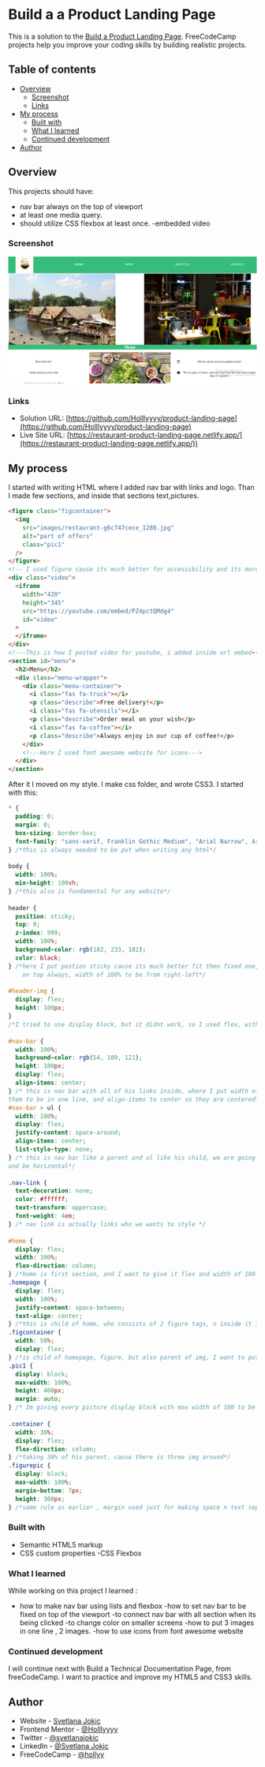 # Build a a Product Landing Page

This is a solution to the [Build a Product Landing Page](https://restaurant-product-landing-page.netlify.app/).
FreeCodeCamp projects help you improve your coding skills by building realistic projects.

## Table of contents

- [Overview](#overview)
  - [Screenshot](#screenshot)
  - [Links](#links)
- [My process](#my-process)
  - [Built with](#built-with)
  - [What I learned](#what-i-learned)
  - [Continued development](#continued-development)
- [Author](#author)

## Overview

This projects should have:

- nav bar always on the top of viewport
- at least one media query.
- should utilize CSS flexbox at least once.
  -embedded video

### Screenshot

![site](design/ss-desktop.png)

### Links

- Solution URL: [https://github.com/Holllyyyy/product-landing-page](https://github.com/Holllyyyy/product-landing-page)
- Live Site URL: [https://restaurant-product-landing-page.netlify.app/](https://restaurant-product-landing-page.netlify.app/))

## My process

I started with writing HTML where I added nav bar with links and logo. Than I made few sections, and inside that sections text,pictures.

```html
<figure class="figcontainer">
  <img
    src="images/restaurant-g6c747cece_1280.jpg"
    alt="part of offers"
    class="pic1"
  />
</figure>
<!-- I used figure cause its much better for accessibility and its more semantic-->
<div class="video">
  <iframe
    width="420"
    height="345"
    src="https://youtube.com/embed/PZ4pctQMdg4"
    id="video"
  >
  </iframe>
</div>
<!---This is how I posted video for youtube, i added inside url embed---->
<section id="menu">
  <h2>Menu</h2>
  <div class="menu-wrapper">
    <div class="menu-container">
      <i class="fas fa-truck"></i>
      <p class="describe">Free delivery!</p>
      <i class="fas fa-utensils"></i>
      <p class="describe">Order meal on your wish</p>
      <i class="fas fa-coffee"></i>
      <p class="describe">Always enjoy in our cup of coffee!</p>
    </div>
    <!---Here I used font awesome website for icons--->
  </div>
</section>
```

After it I moved on my style. I make css folder, and wrote CSS3.
I started with this:

```css
* {
  padding: 0;
  margin: 0;
  box-sizing: border-box;
  font-family: "sans-serif, Franklin Gothic Medium", "Arial Narrow", Arial;
} /*this is always needed to be put when writing any html*/

body {
  width: 100%;
  min-height: 100vh;
} /*this also is fundamental for any website*/

header {
  position: sticky;
  top: 0;
  z-index: 999;
  width: 100%;
  background-color: rgb(182, 233, 182);
  color: black;
} /*here I put postion sticky cause its much better fit then fixed one, where I used top to be always on top , z-indexx to make it 
    on top always, width of 100% to be from right-left*/

#header-img {
  display: flex;
  height: 100px;
}
/*I tried to use display block, but it didnt work, so I used flex, with height of 100px, so logo img will fit to nav bar.*/

#nav-bar {
  width: 100%;
  background-color: rgb(54, 189, 121);
  height: 100px;
  display: flex;
  align-items: center;
} /* this is nav bar with all of his links inside, where I put width of 100% so it covers all horizontally and height of 100 px, display flex giving
them to be in one line, and align-items to center so they are centered*/
#nav-bar > ul {
  width: 100%;
  display: flex;
  justify-content: space-around;
  align-items: center;
  list-style-type: none;
} /* this is nav bar like a parent and ul like his child, we are going in all what is inside nav bar, his child what is ul , where we have few lists, we have to make flex so we will get all in line and space around between their lists-links , use of list style none is to remove lists from nav bar
and be horizontal*/

.nav-link {
  text-decoration: none;
  color: #ffffff;
  text-transform: uppercase;
  font-weight: 4em;
} /* nav link is actually links who we wants to style */

#home {
  display: flex;
  width: 100%;
  flex-direction: column;
} /*home is first section, and I want to give it flex and width of 100 and direction column how we can put pictures here*/
.homepage {
  display: flex;
  width: 100%;
  justify-content: space-between;
  text-align: center;
} /*this is child of home, who consists of 2 figure tags, n inside it img, n here is one more child h2*/
.figcontainer {
  width: 50%;
  display: flex;
} /*is child of homepage, figure, but also parent of img, I want to put width of 50% cause I have two img inside so they will take 50% of parent*/
.pic1 {
  display: block;
  max-width: 100%;
  height: 400px;
  margin: auto;
} /* Im giving every picture display block with max width of 100 to be sure that picture wont go out of his parent, margin auto to make them cetered n height of 400px*/

.container {
  width: 30%;
  display: flex;
  flex-direction: column;
} /*taking 30% of his parent, cause there is three img around*/
.figurepic {
  display: block;
  max-width: 100%;
  margin-bottom: 7px;
  height: 300px;
} /*same rule as earlier , margin used just for making space n text separated*/
```

### Built with

- Semantic HTML5 markup
- CSS custom properties
  -CSS Flexbox

### What I learned

While working on this project I learned :
- how to make nav bar using lists and flexbox
-how to set nav bar to be fixed on top of the viewport
-to connect nav bar with all section when its being clicked
-to change color on smaller screens
-how to put 3 images in one line , 2 images.
-how to use icons from font awesome website


### Continued development

I will continue next with Build a Technical Documentation Page, from freeCodeCamp. I want to practice and improve my HTML5 and CSS3 skills.

## Author

- Website - [Svetlana Jokic](https://my-portfolio-hollyy.netlify.app/)
- Frontend Mentor - [@Holllyyyy](https://www.frontendmentor.io/profile/Holllyyyy)
- Twitter - [@svetlanajokic](https://twitter.com/svetlanajokic)
- LinkedIn - [@Svetlana Jokic](https://www.linkedin.com/in/svetlana-jokic-787432100/)
- FreeCodeCamp - [@hollyy](https://www.freecodecamp.org/hollyy)
